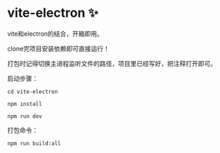# vite-electron ✨

vite和electron的结合，开箱即用。

clone完项目安装依赖即可直接运行！

打包时记得切换主进程监听文件的路径，项目里已经写好，把注释打开即可。

启动步骤：

`cd vite-electron`

`npm install`

`npm run dev`

打包命令：

`npm run build:all`
